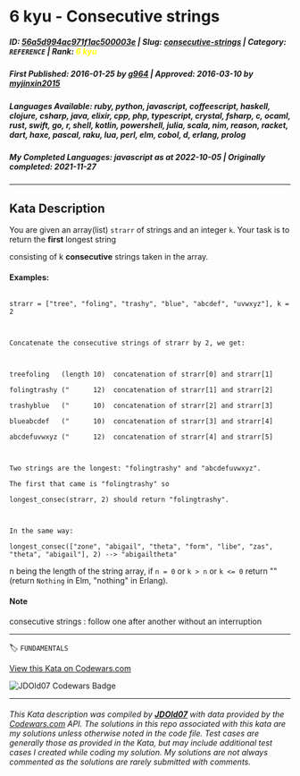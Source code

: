 # 6 kyu - Consecutive strings

##### **ID**: [56a5d994ac971f1ac500003e](https://www.codewars.com/kata/56a5d994ac971f1ac500003e) | **Slug**: [consecutive-strings](https://www.codewars.com/kata/56a5d994ac971f1ac500003e) | **Category**: `REFERENCE` | **Rank**: <span style="color:yellow">6 kyu</span>

##### **First Published**: 2016-01-25 ***by*** [g964](https://www.codewars.com/users/g964) | **Approved**: 2016-03-10 ***by*** [myjinxin2015](https://www.codewars.com/users/myjinxin2015)

##### **Languages Available**: ruby, python, javascript, coffeescript, haskell, clojure, csharp, java, elixir, cpp, php, typescript, crystal, fsharp, c, ocaml, rust, swift, go, r, shell, kotlin, powershell, julia, scala, nim, reason, racket, dart, haxe, pascal, raku, lua, perl, elm, cobol, d, erlang, prolog

##### **My Completed Languages**: javascript ***as at*** 2022-10-05 | **Originally completed**: 2021-11-27

---

## Kata Description


You are given an array(list) `strarr` of strings and an integer `k`. Your task is to return the **first** longest string

consisting of k **consecutive** strings taken in the array.



#### Examples:

```

strarr = ["tree", "foling", "trashy", "blue", "abcdef", "uvwxyz"], k = 2



Concatenate the consecutive strings of strarr by 2, we get:



treefoling   (length 10)  concatenation of strarr[0] and strarr[1]

folingtrashy ("      12)  concatenation of strarr[1] and strarr[2]

trashyblue   ("      10)  concatenation of strarr[2] and strarr[3]

blueabcdef   ("      10)  concatenation of strarr[3] and strarr[4]

abcdefuvwxyz ("      12)  concatenation of strarr[4] and strarr[5]



Two strings are the longest: "folingtrashy" and "abcdefuvwxyz".

The first that came is "folingtrashy" so 

longest_consec(strarr, 2) should return "folingtrashy".



In the same way:

longest_consec(["zone", "abigail", "theta", "form", "libe", "zas", "theta", "abigail"], 2) --> "abigailtheta"

```

n being the length of the string array, if `n = 0` or `k > n` or `k <= 0` return "" (return `Nothing` in Elm, "nothing" in Erlang).



#### Note

consecutive strings : follow one after another without an interruption

---


🏷 `FUNDAMENTALS`


[View this Kata on Codewars.com](https://www.codewars.com/kata/56a5d994ac971f1ac500003e)

![](https://www.codewars.com/users/jdold07/badges/large "JDOld07 Codewars Badge")

---

###### *This Kata description was compiled by [**JDOld07**](https://tpstech.dev) with data provided by the [Codewars.com](https://www.codewars.com) API.  The solutions in this repo associated with this kata are my solutions unless otherwise noted in the code file.  Test cases are generally those as provided in the Kata, but may include additional test cases I created while coding my solution.  My solutions are not always commented as the solutions are rarely submitted with comments.*
